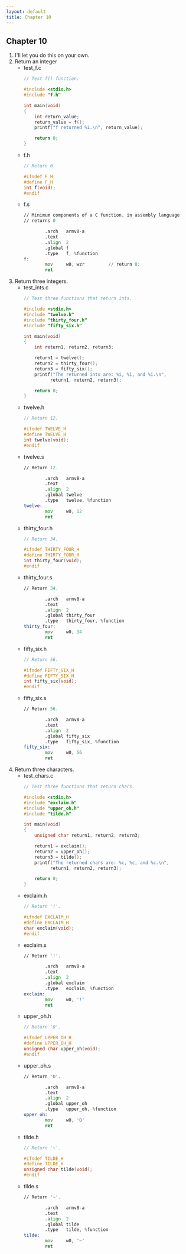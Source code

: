 ```yaml
---
layout: default
title: Chapter 10
---
```


## Chapter 10

1.  I'll let you do this on your own.
2.  Return an integer
    * test_f.c
      ```c
      // Test f() function.

      #include <stdio.h>
      #include "f.h"

      int main(void)
      {
          int return_value;
          return_value = f();
          printf("f returned %i.\n", return_value);

          return 0;
      }
      ```
    * f.h
      ```c
      // Return 0.

      #ifndef F_H
      #define F_H
      int f(void);
      #endif
      ```
    * f.s
      ```asm
      // Minimum components of a C function, in assembly language
      // returns 0

              .arch   armv8-a
              .text
              .align  2
              .global f
              .type   f, %function
      f:
              mov     w0, wzr         // return 0;
              ret
      ```
3.  Return three integers.
    * test_ints.c
      ```c
      // Test three functions that return ints.

      #include <stdio.h>
      #include "twelve.h"
      #include "thirty_four.h"
      #include "fifty_six.h"

      int main(void)
      {
          int return1, return2, return3;

          return1 = twelve();
          return2 = thirty_four();
          return3 = fifty_six();
          printf("The returned ints are: %i, %i, and %i.\n",
                return1, return2, return3);

          return 0;
      }
      ```
    * twelve.h
      ```c
      // Return 12.

      #ifndef TWELVE_H
      #define TWELVE_H
      int twelve(void);
      #endif
        ```
    * twelve.s
      ```asm
      // Return 12.

              .arch   armv8-a
              .text
              .align  2
              .global twelve
              .type   twelve, %function
      twelve:
              mov     w0, 12
              ret
        ```
    * thirty_four.h
      ```c
      // Return 34.

      #ifndef THIRTY_FOUR_H
      #define THIRTY_FOUR_H
      int thirty_four(void);
      #endif
        ```
    * thirty_four.s
      ```asm
      // Return 34.

              .arch   armv8-a
              .text
              .align  2
              .global thirty_four
              .type   thirty_four, %function
      thirty_four:
              mov     w0, 34
              ret
      ```
    * fifty_six.h
      ```c
      // Return 56.

      #ifndef FIFTY_SIX_H
      #define FIFTY_SIX_H
      int fifty_six(void);
      #endif
        ```
    * fifty_six.s
      ```asm
      // Return 56.

              .arch   armv8-a
              .text
              .align  2
              .global fifty_six
              .type   fifty_six, %function
      fifty_six:
              mov     w0, 56
              ret
      ```
4.  Return three characters.
    * test_chars.c
      ```c
      // Test three functions that return chars.

      #include <stdio.h>
      #include "exclaim.h"
      #include "upper_oh.h"
      #include "tilde.h"

      int main(void)
      {
          unsigned char return1, return2, return3;

          return1 = exclaim();
          return2 = upper_oh();
          return3 = tilde();
          printf("The returned chars are: %c, %c, and %c.\n",
                return1, return2, return3);

          return 0;
      }
      ```
    * exclaim.h
      ```c
      // Return '!'.

      #ifndef EXCLAIM_H
      #define EXCLAIM_H
      char exclaim(void);
      #endif
      ```
    * exclaim.s
      ```asm
      // Return '!'.

              .arch   armv8-a
              .text
              .align  2
              .global exclaim
              .type   exclaim, %function
      exclaim:
              mov     w0, '!'
              ret
      ```
    * upper_oh.h
      ```c
      // Return 'O'.

      #ifndef UPPER_OH_H
      #define UPPER_OH_H
      unsigned char upper_oh(void);
      #endif
      ```
    * upper_oh.s
      ```asm
      // Return 'O'.

              .arch   armv8-a
              .text
              .align  2
              .global upper_oh
              .type   upper_oh, %function
      upper_oh:
              mov     w0, 'O'
              ret
      ```
    * tilde.h
      ```c
      // Return '~'.

      #ifndef TILDE_H
      #define TILDE_H
      unsigned char tilde(void);
      #endif
      ```
    * tilde.s
      ```asm
      // Return '~'.

              .arch   armv8-a
              .text
              .align  2
              .global tilde
              .type   tilde, %function
      tilde:
              mov     w0, '~'
              ret
      ```
